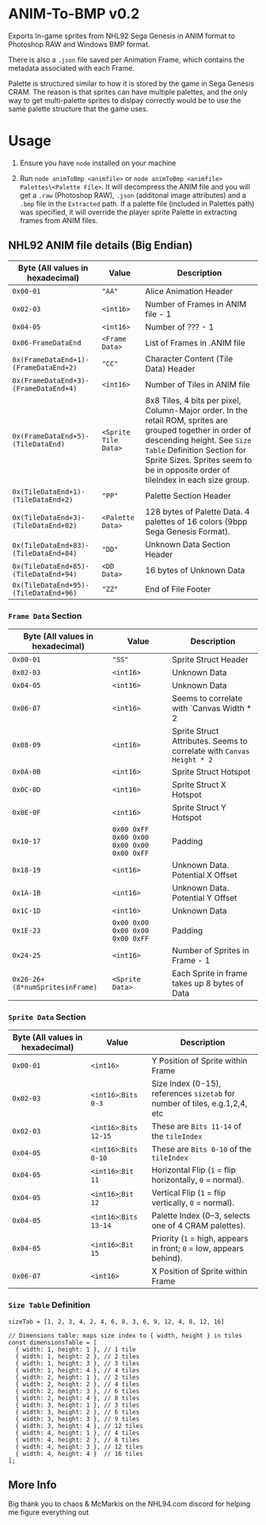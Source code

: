 # ANIM-To-BMP v0.2
Exports In-game sprites from NHL92 Sega Genesis in ANIM format to Photoshop RAW and Windows BMP format.

There is also a `.json` file saved per Animation Frame, which contains the metadata associated with each Frame. 

Palette is structured similar to how it is stored by the game in Sega Genesis CRAM. The reason is that sprites can have multiple palettes, and the only way to get multi-palette sprites to dislpay correctly would be to use the same palette structure that the game uses.

# Usage
1. Ensure you have `node` installed on your machine

2. Run `node animToBmp <animfile>` or `node animToBmp <animfile> Palettes\<Palette File>`. It will decompress the ANIM file and you will get a `.raw` (Photoshop RAW), `.json` (additonal image attributes) and a `.bmp` file in the `Extracted` path. If a palette file (included in Palettes path) was specified, it will override the player sprite Palette in extracting frames from ANIM files.

## NHL92 ANIM file details (Big Endian)
| Byte (All values in hexadecimal)      | Value                 | Description |
| --------                              | -------               | -------     |
| `0x00-01`                             | `"AA"`                | Alice Animation Header                            |
| `0x02-03`                             | `<int16>`             | Number of Frames in ANIM file - 1                 |
| `0x04-05`                             | `<int16>`             | Number of ??? - 1                                 |
| `0x06-FrameDataEnd`                   | `<Frame Data>`        | List of Frames in .ANIM file                      |
| `0x(FrameDataEnd+1)-(FrameDataEnd+2)` | `"CC"`                | Character Content (Tile Data) Header              |
| `0x(FrameDataEnd+3)-(FrameDataEnd+4)` | `<int16>`             | Number of Tiles in ANIM file                      |
| `0x(FrameDataEnd+5)-(TileDataEnd)`    | `<Sprite Tile Data>`  | 8x8 Tiles, 4 bits per pixel, Column-Major order. In the retail ROM, sprites are grouped together in order of descending height. See `Size Table` Definition Section for Sprite Sizes. Sprites seem to be in opposite order of tileIndex in each size group.                                        |
| `0x(TileDataEnd+1)-(TileDataEnd+2)`   | `"PP"`                | Palette Section Header                            |
| `0x(TileDataEnd+3)-(TileDataEnd+82)`  | `<Palette Data>`      | 128 bytes of Palette Data. 4 palettes of 16 colors (9bpp Sega Genesis Format).                                                                                               |
| `0x(TileDataEnd+83)-(TileDataEnd+84)`| `"DD"`                 | Unknown Data Section Header                       |
| `0x(TileDataEnd+85)-(TileDataEnd+94)`| `<DD Data>`            | 16 bytes of Unknown Data                          |
| `0x(TileDataEnd+95)-(TileDataEnd+96)`| `"ZZ"`                 | End of File Footer                                |

### `Frame Data` Section
| Byte (All values in hexadecimal)  | Value           | Description                                     |
| --------                          | -------         | -------                                         |
| `0x00-01`                         | `"SS"`          | Sprite Struct Header                            |
| `0x02-03`                         | `<int16>`       | Unknown Data                                    |
| `0x04-05`                         | `<int16>`       | Unknown Data                                    |
| `0x06-07`                         | `<int16>`       | Seems to correlate with `Canvas Width * 2       |
| `0x08-09`                         | `<int16>`       | Sprite Struct Attributes. Seems to correlate with `Canvas Height * 2`                                                                                                      |
| `0x0A-0B`                         | `<int16>`       | Sprite Struct Hotspot                           |
| `0x0C-0D`                         | `<int16>`       | Sprite Struct X Hotspot                         |
| `0x0E-0F`                         | `<int16>`       | Sprite Struct Y Hotspot                         |
| `0x10-17`                         | `0x00 0xFF 0x00 0x00 0x00 0x00 0x00 0xFF`| Padding                |
| `0x18-19`                         | `<int16>`       | Unknown Data. Potential X Offset                |
| `0x1A-1B`                         | `<int16>`       | Unknown Data. Potential Y Offset                |
| `0x1C-1D`                         | `<int16>`       | Unknown Data                                    |
| `0x1E-23`                         | `0x00 0x00 0x00 0x00 0x00 0xFF`| Padding                          |
| `0x24-25`                         | `<int16>`       | Number of Sprites in Frame - 1                  |
| `0x26-26+(8*numSpritesinFrame)`   | `<Sprite Data>` | Each Sprite in frame takes up 8 bytes of Data   |

### `Sprite Data` Section
| Byte (All values in hexadecimal)| Value                 | Description                                             |
| --------                        | -------               | -------                                                 |
| `0x00-01`                       | `<int16>`             | Y Position of Sprite within Frame                       |
| `0x02-03`                       | `<int16>`:`Bits 0-3`  | Size Index (0-15), references `sizetab` for number of tiles, e.g.1,2,4, etc                                                                                                        |
| `0x02-03`                       | `<int16>`:`Bits 12-15`| These are `Bits 11-14` of the `tileIndex`               |
| `0x04-05`                       | `<int16>`:`Bits 0-10` | These are `Bits 0-10` of the `tileIndex`                |
| `0x04-05`                       | `<int16>`:`Bit 11`    | Horizontal Flip (`1` = flip horizontally, `0` = normal).|
| `0x04-05`                       | `<int16>`:`Bit 12`    | Vertical Flip (`1` = flip vertically, `0` = normal).    |
| `0x04-05`                       | `<int16>`:`Bits 13-14`| Palette Index (0–3, selects one of 4 CRAM palettes).    |
| `0x04-05`                       | `<int16>`:`Bit 15`    | Priority (`1` = high, appears in front; `0` = low, appears behind).                                                                                                            |
| `0x06-07`                       | `<int16>`             | X Position of Sprite within Frame                       |

### `Size Table` Definition
```// value at index indicates number of 8x8 tiles. Index references sizetab lookup table
sizeTab = [1, 2, 3, 4, 2, 4, 6, 8, 3, 6, 9, 12, 4, 8, 12, 16]

// Dimensions table: maps size index to { width, height } in tiles
const dimensionsTable = [
  { width: 1, height: 1 }, // 1 tile
  { width: 1, height: 2 }, // 2 tiles
  { width: 1, height: 3 }, // 3 tiles
  { width: 1, height: 4 }, // 4 tiles
  { width: 2, height: 1 }, // 2 tiles
  { width: 2, height: 2 }, // 4 tiles
  { width: 2, height: 3 }, // 6 tiles
  { width: 2, height: 4 }, // 8 tiles
  { width: 3, height: 1 }, // 3 tiles
  { width: 3, height: 2 }, // 6 tiles
  { width: 3, height: 3 }, // 9 tiles
  { width: 3, height: 4 }, // 12 tiles
  { width: 4, height: 1 }, // 4 tiles
  { width: 4, height: 2 }, // 8 tiles
  { width: 4, height: 3 }, // 12 tiles
  { width: 4, height: 4 }  // 16 tiles
];
```
## More Info
Big thank you to chaos & McMarkis on the NHL94.com discord for helping me figure everything out